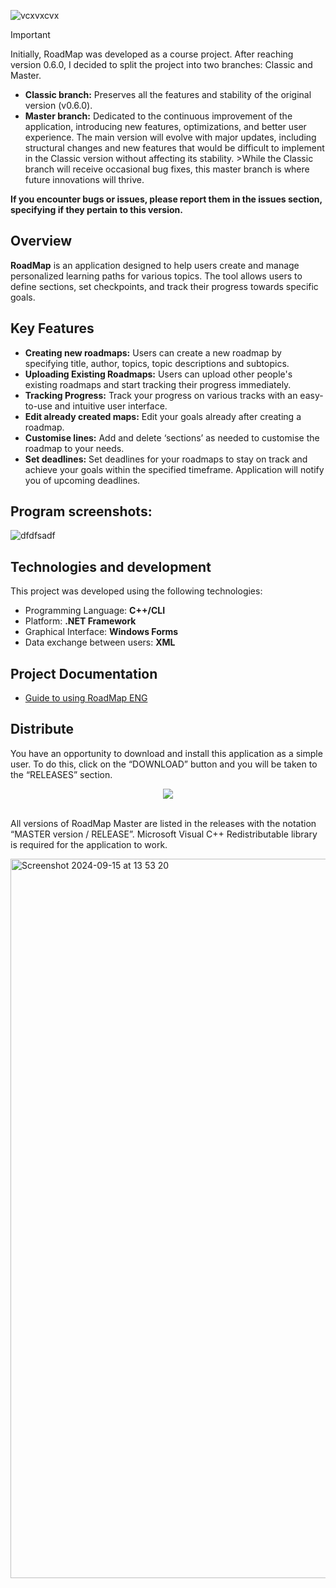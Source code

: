![vcxvxcvx](https://github.com/user-attachments/assets/5e295c56-7000-4c93-8152-4129122fefc9)

> [!IMPORTANT]  
> Initially, RoadMap was developed as a course project. After reaching version 0.6.0, I decided to split the project into two branches: Classic and Master.
>
>- **Classic branch:** Preserves all the features and stability of the original version (v0.6.0).
>- **Master branch:** Dedicated to the continuous improvement of the application, introducing new features, optimizations, and better user experience.
>The main version will evolve with major updates, including structural changes and new features that would be difficult to implement in the Classic version without affecting its stability. >While the Classic branch will receive occasional bug fixes, this master branch is where future innovations will thrive.
>
>**If you encounter bugs or issues, please report them in the issues section, specifying if they pertain to this version.**

## Overview
**RoadMap** is an application designed to help users create and manage personalized learning paths for various topics. The tool allows users to define sections, set checkpoints, and track their progress towards specific goals.

## Key Features
- **Creating new roadmaps:** Users can create a new roadmap by specifying title, author, topics, topic descriptions and subtopics.
- **Uploading Existing Roadmaps:** Users can upload other people's existing roadmaps and start tracking their progress immediately.
- **Tracking Progress:** Track your progress on various tracks with an easy-to-use and intuitive user interface.
- **Edit already created maps:** Edit your goals already after creating a roadmap.
- **Customise lines:** Add and delete ‘sections’ as needed to customise the roadmap to your needs.
- **Set deadlines:** Set deadlines for your roadmaps to stay on track and achieve your goals within the specified timeframe. Application will notify you of upcoming deadlines.

## Program screenshots:
![dfdfsadf](https://github.com/user-attachments/assets/9b8a8d56-e289-40c1-89f9-33538938d31b)

## Technologies and development
This project was developed using the following technologies:

- Programming Language: **C++/CLI**
- Platform: **.NET Framework**
- Graphical Interface: **Windows Forms**
- Data exchange between users: **XML**

## Project Documentation

- [Guide to using RoadMap ENG](https://docs.google.com/document/d/18WIVZ7MZQXwQLhUQRhOcXw_eoF7L0XnLbTcjHgSCJ2Q/edit?usp=sharing)

## Distribute
You have an opportunity to download and install this application as a simple user.  To do this, click on the “DOWNLOAD” button and you will be taken to the “RELEASES” section.

<div align="center">

<a href="https://github.com/juicebucket/roadmap_project/releases">
    <img src="https://shields.io/badge/DOWNLOAD-2260ff?style=for-the-badge" data-canonical-src="https://shields.io/badge/DOWNLOAD-2260ff?style=for-the-badge" style="max-width: 100%;">
</a>

</div>
<br>

All versions of RoadMap Master are listed in the releases with the notation “MASTER version / RELEASE”. Microsoft Visual C++ Redistributable library is required for the application to work.

<img width="1151" alt="Screenshot 2024-09-15 at 13 53 20" src="https://github.com/user-attachments/assets/18c14cc3-9c76-4c22-926b-23ea01a3e1da">






